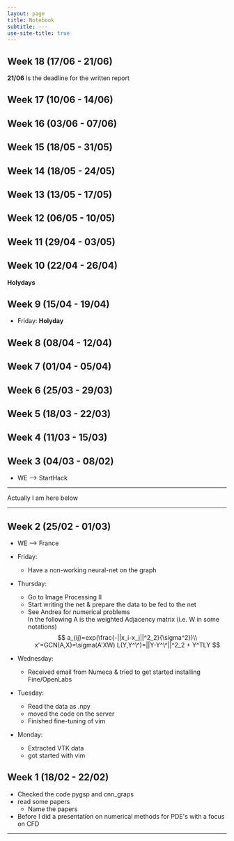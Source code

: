 ```yaml
---
layout: page
title: Notebook
subtitle: ---
use-site-title: true
---
```

## Week 18 (17/06 - 21/06)
**21/06** Is the deadline for the written report

## Week 17 (10/06 - 14/06)

## Week 16 (03/06 - 07/06)

## Week 15 (18/05 - 31/05)

## Week 14 (18/05 - 24/05)

## Week 13 (13/05 - 17/05)

## Week 12 (06/05 - 10/05)

## Week 11 (29/04 - 03/05)

## Week 10 (22/04 - 26/04)
**Holydays**

## Week 9 (15/04 - 19/04)
* Friday: **Holyday**

## Week 8 (08/04 - 12/04)
## Week 7 (01/04 - 05/04)
## Week 6 (25/03 - 29/03)
## Week 5 (18/03 - 22/03)
## Week 4 (11/03 - 15/03)
## Week 3 (04/03 - 08/02)
* WE --> StartHack

---

Actually I am here below

---

## Week 2 (25/02 - 01/03)
* WE --> France
* Friday:
  * Have a non-working neural-net on the graph
* Thursday:
  * Go to Image Processing II
  * Start writing the net & prepare the data to be fed to the net
  * See Andrea for numerical problems  
In the following A is the weighted Adjacency matrix (i.e. W in some notations) 
$$
a_{ij}=exp(\frac{-||x_i-x_j||^2_2}{\sigma^2})\\
x'=GCN(A,X)=\sigma(A'XW)
L(Y,Y^\^)=||Y-Y^\^||^2_2 + Y^TLY
$$

* Wednesday:
  * Received email from Numeca & tried to get started installing Fine/OpenLabs
* Tuesday:
  * Read the data as .npy
  * moved the code on the server
  * Finished fine-tuning of vim
* Monday:
  * Extracted VTK data
  * got started with vim
## Week 1 (18/02 - 22/02)
* Checked the code pygsp and cnn_graps
* read some papers
  * Name the papers
* Before I did a presentation on numerical methods for PDE's with a focus on CFD
---
